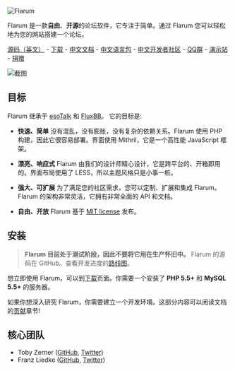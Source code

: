 ![Flarum](http://flarum.org/img/logo.png)

Flarum 是一款**自由**、**开源**的论坛软件，它专注于简单。通过 Flarum 您可以轻松地为您的网站搭建一个论坛。

[源码（英文）](https://github.com/flarum/flarum) -
[下载](http://flarum.org/download) -
[中文文档](https://github.com/justjavac/flarum-doc) -
[中文语言包](https://github.com/Flarum-Chinese/Flarum-zh-CN) -
[中文开发者社区](http://discuss.flarum.org.cn) -
<a target="_blank" href="http://shang.qq.com/wpa/qunwpa?idkey=ce16b9ac4b222fce3102c41fcc39048cba045d1d242bc33ed5e845c1166c138a" title="Flarum交流群">QQ群</a> -
[演示站](http://demo.flarum.org.cn) -
[捐赠](http://flarum.org/donate)

![截图](http://flarum.org/img/screenshot.png)

## 目标

Flarum 继承于 [esoTalk](http://esotalk.org) 和 [FluxBB](http://fluxbb.org)。 它的目标是:

- **快速、简单** 没有混乱，没有膨胀，没有复杂的依赖关系。Flarum 使用 PHP 构建，因此它很容易部署。界面使用 Mithril，它是一个高性能 JavaScript 框架。

- **漂亮、响应式** Flarum 由我们的设计师精心设计，它是跨平台的、开箱即用的。界面布局使用了 LESS，所以主题风格只是小事一桩。

- **强大、可扩展** 为了满足您的社区需求，您可以定制、扩展和集成 Flarum。Flarum 的架构非常灵活，它拥有非常全面的 API 和文档。

- **自由、开放** Flarum 基于 [MIT license](https://github.com/flarum/flarum/blob/master/LICENSE) 发布。

## 安装

> **Flarum 目前处于测试阶段，因此不要将它用在生产怀旧中。** Flarum 的源码在 GitHub。查看开发进度的[路线图](http://flarum.org/roadmap)。

想立即使用 Flarum，可以到[下载](http://flarum.org/download)页面。你需要一个安装了 **PHP 5.5+** 和 **MySQL 5.5+** 的服务器。

如果你想深入研究 Flarum，你需要建立一个开发环境。这部分内容可以阅读文档的[贡献](http://justjavac.gitbooks.io/flarum/content/preface/contributing.html)章节!

## 核心团队

- Toby Zerner ([GitHub](http://github.com/tobscure), [Twitter](http://twitter.com/tobscure))
- Franz Liedke ([GitHub](http://github.com/franzliedke), [Twitter](http://twitter.com/franzliedke))
